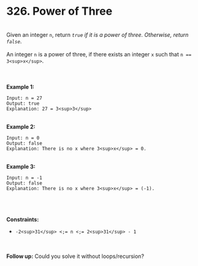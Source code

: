 # 326. Power of Three

<br />Given an integer `n`, return <em>`true` if it is a power of three. Otherwise, return `false`</em>.<br />
<br />An integer `n` is a power of three, if there exists an integer `x` such that `n == 3<sup>x</sup>`.<br />
<br /> <br />
<br />**Example 1:**<br />
```
Input: n = 27
Output: true
Explanation: 27 = 3<sup>3</sup>
```
<br />**Example 2:**<br />
```
Input: n = 0
Output: false
Explanation: There is no x where 3<sup>x</sup> = 0.
```
<br />**Example 3:**<br />
```
Input: n = -1
Output: false
Explanation: There is no x where 3<sup>x</sup> = (-1).
```
<br /> <br />
<br />**Constraints:**<br />

* `-2<sup>31</sup> <;= n <;= 2<sup>31</sup> - 1`


<br /> <br />
**Follow up:** Could you solve it without loops/recursion?